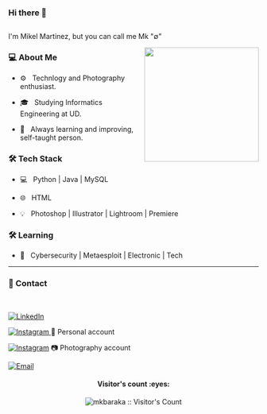 ### Hi there 👋<h2> 
  I'm Mikel Martinez, but you can call me Mk                 "∅" </h2>

<!--
**mkbaraka/mkbaraka** is a ✨ _special_ ✨ repository because its `README.md` (this file) appears on your GitHub profile.

Here are some ideas to get you started:

- 🔭 I’m currently working on ...
- 🌱 I’m currently learning ...
- 👯 I’m looking to collaborate on ...
- 🤔 I’m looking for help with ...
- 💬 Ask me about ...
- 📫 How to reach me: ...
- 😄 Pronouns: ...
- ⚡ Fun fact: ...
-->

<img align='right' src="https://media.giphy.com/media/Jk9veXoOzMrnC0Y1kU/giphy.gif" width="230">

<h3> 💻 About Me </h3>



- ⚙️ &nbsp; Technlogy and Photography enthusiast.

- 🎓 &nbsp; Studying Informatics Engineering at UD.

- 🌱 &nbsp; Always learning and improving, self-taught person.



<h3>🛠 Tech Stack</h3>



- 💻 &nbsp; Python | Java | MySQL

- 🌐 &nbsp; HTML 

- 💡 &nbsp; Photoshop | Illustrator | Lightroom | Premiere

<!--

- 🛢 &nbsp; MySQL | MongoDB

- 🔧 &nbsp; Git | Markdown | Selenium | Tidyverse

- 🖥 &nbsp;  Photoshop | Lightroom | Premiere

-->



<h3>🛠 Learning</h3>

- 🔧 &nbsp;  Cybersecurity |  Metaesploit | Electronic | Tech

<hr>


<h3>💬 Contact  </h3>

<br>



<p align="center">


<a href="https://www.linkedin.com/in/mikel-martinez-a0697211a/"><img alt="LinkedIn" src="https://img.shields.io/badge/LinkedIn-Mikel%20Martinez-purple?style=flat-square&logo=linkedin"></a>


<a href="https://www.instagram.com/mikelmartinez12/"><img alt="Instagram" src="https://img.shields.io/badge/Instagram-mikelmartinez12-black?style=flat-square&logo=instagram"> </a> 📲 Personal account 

<a href="https://www.instagram.com/mkft0/"><img alt="Instagram" src="https://img.shields.io/badge/Instagram-mkft0-black?style=flat-square&logo=instagram"></a> 📷 Photography  account 

<a href="mailto:mikeltxu12@gmail.com"><img alt="Email" src="https://img.shields.io/badge/Email-mikeltxu12@gmail.com-purple?style=flat-square&logo=gmail"></a>

</p>

 

<h4 align="center">Visitor's count :eyes:</h4>

<p align="center"><img src="https://profile-counter.glitch.me/{mkbaraka}/count.svg" alt="mkbaraka :: Visitor's Count" /></p>



